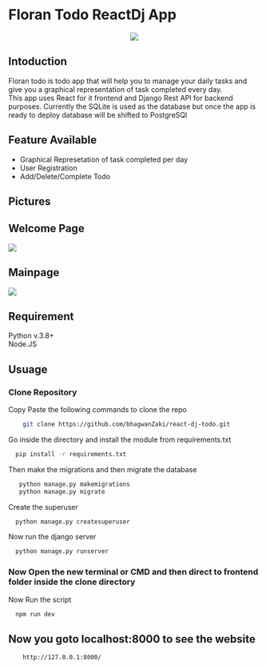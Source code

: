 # Floran Todo ReactDj App
<p align="center" width="100%">
    <img src="https://github.com/bhagwanZaki/react-dj-todo/blob/main/assests/logo.png"> 
</p>

## Intoduction 

Floran todo is todo app that will help you to manage your daily tasks and give you a graphical representation of task completed every day.
<br> This app uses React for it frontend and Django Rest API for backend purposes. Currently the SQLite is used as the database but once the app is ready to deploy database will be shifted to PostgreSQl

## Feature Available 

<ul>
    <li>  Graphical Represetation of task completed per day
    <li>User Registration
    <li> Add/Delete/Complete Todo
   
</ul>

## Pictures

<p align="center" width="100%">
    <h2> Welcome Page </h2>
    <img src="https://github.com/bhagwanZaki/react-dj-todo/blob/main/assests/main%20page.png"> 
    <h2> Mainpage </h2>
    <img src="https://github.com/bhagwanZaki/react-dj-todo/blob/main/assests/dashboard.png"> 
</p>


## Requirement 

Python v.3.8+
<br>Node.JS 

## Usuage

### Clone Repository

Copy Paste the following commands to clone the repo

```bash
    git clone https://github.com/bhagwanZaki/react-dj-todo.git
```
Go inside the directory and install the module from requirements.txt

```bash
  pip install -r requirements.txt
 ```
 
 Then make the migrations and then migrate the database
 
 ```bash
    python manage.py makemigrations
    python manage.py migrate
  ```
  
  Create the superuser 
  
  ```bash
    python manage.py createsuperuser
  ```
  
  Now run the django server
  
  ```bash
    python manage.py runserver
  ````
  
  <h3>Now Open the new terminal or CMD and then direct to frontend folder inside the clone directory</h3>
  
  Now Run the script
  
  ```bash
    npm run dev
  ```
  
  <h2>Now you goto localhost:8000 to see the website</h2>
  
  ```bash
      http://127.0.0.1:8000/
  ```
  

